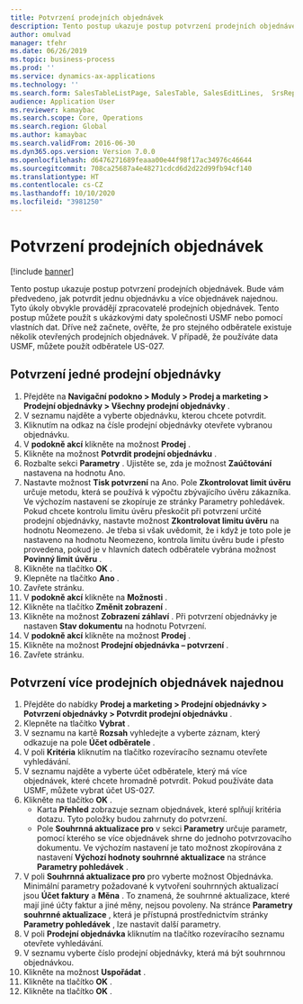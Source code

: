 ```yaml
---
title: Potvrzení prodejních objednávek
description: Tento postup ukazuje postup potvrzení prodejních objednávek.
author: omulvad
manager: tfehr
ms.date: 06/26/2019
ms.topic: business-process
ms.prod: ''
ms.service: dynamics-ax-applications
ms.technology: ''
ms.search.form: SalesTableListPage, SalesTable, SalesEditLines,  SrsReportViewerForm, CustConfirmJournal, SysQueryForm, SysQueryFieldLookUp, SysLookup, SalesParmIdLookup, SalesUnconfirmedOrdersPart
audience: Application User
ms.reviewer: kamaybac
ms.search.scope: Core, Operations
ms.search.region: Global
ms.author: kamaybac
ms.search.validFrom: 2016-06-30
ms.dyn365.ops.version: Version 7.0.0
ms.openlocfilehash: d6476271689feaaa00e44f98f17ac34976c46644
ms.sourcegitcommit: 708ca25687a4e48271cdcd6d2d22d99fb94cf140
ms.translationtype: HT
ms.contentlocale: cs-CZ
ms.lasthandoff: 10/10/2020
ms.locfileid: "3981250"
---
```

# <a name="confirm-sales-orders"></a>Potvrzení prodejních objednávek

[!include [banner](../../includes/banner.md)]

Tento postup ukazuje postup potvrzení prodejních objednávek. Bude vám předvedeno, jak potvrdit jednu objednávku a více objednávek najednou. Tyto úkoly obvykle provádějí zpracovatelé prodejních objednávek. Tento postup můžete použít s ukázkovými daty společnosti USMF nebo pomocí vlastních dat. Dříve než začnete, ověřte, že pro stejného odběratele existuje několik otevřených prodejních objednávek. V případě, že používáte data USMF, můžete použít odběratele US-027.


## <a name="confirm-a-single-sales-order"></a>Potvrzení jedné prodejní objednávky
1. Přejděte na **Navigační podokno > Moduly > Prodej a marketing > Prodejní objednávky > Všechny prodejní objednávky** .
2. V seznamu najděte a vyberte objednávku, kterou chcete potvrdit.
3. Kliknutím na odkaz na čísle prodejní objednávky otevřete vybranou objednávku.
4. V **podokně akcí** klikněte na možnost **Prodej** .
5. Klikněte na možnost **Potvrdit prodejní objednávku** .
6. Rozbalte sekci **Parametry** . Ujistěte se, zda je možnost **Zaúčtování** nastavena na hodnotu Ano.  
7. Nastavte možnost **Tisk potvrzení** na Ano. Pole **Zkontrolovat limit úvěru** určuje metodu, která se používá k výpočtu zbývajícího úvěru zákazníka. Ve výchozím nastavení se zkopíruje ze stránky Parametry pohledávek. Pokud chcete kontrolu limitu úvěru přeskočit při potvrzení určité prodejní objednávky, nastavte možnost **Zkontrolovat limitu úvěru** na hodnotu Neomezeno. Je třeba si však uvědomit, že i když je toto pole je nastaveno na hodnotu Neomezeno, kontrola limitu úvěru bude i přesto provedena, pokud je v hlavních datech odběratele vybrána možnost **Povinný limit úvěru** . 
8. Klikněte na tlačítko **OK** .
9. Klepněte na tlačítko **Ano** .
10. Zavřete stránku.
11. V **podokně akcí** klikněte na **Možnosti** .
12. Klikněte na tlačítko **Změnit zobrazení** .
13. Klikněte na možnost **Zobrazení záhlaví** . Při potvrzení objednávky je nastaven **Stav dokumentu** na hodnotu Potvrzení. 
14. V **podokně akcí** klikněte na možnost **Prodej** .
15. Klikněte na možnost **Prodejní objednávka – potvrzení** .
16. Zavřete stránku.

## <a name="confirm-multiple-sales-orders-at-once"></a>Potvrzení více prodejních objednávek najednou
1. Přejděte do nabídky **Prodej a marketing > Prodejní objednávky > Potvrzení objednávky > Potvrdit prodejní objednávku** .
2. Klepněte na tlačítko **Vybrat** .
3. V seznamu na kartě **Rozsah** vyhledejte a vyberte záznam, který odkazuje na pole **Účet odběratele** .
4. V poli **Kritéria** kliknutím na tlačítko rozevíracího seznamu otevřete vyhledávání.
5. V seznamu najděte a vyberte účet odběratele, který má více objednávek, které chcete hromadně potvrdit. Pokud používáte data USMF, můžete vybrat účet US-027.  
6. Klikněte na tlačítko **OK** .
    - Karta **Přehled** zobrazuje seznam objednávek, které splňují kritéria dotazu. Tyto položky budou zahrnuty do potvrzení.  
    - Pole **Souhrnná aktualizace pro** v sekci **Parametry** určuje parametr, pomocí kterého se více objednávek shrne do jednoho potvrzovacího dokumentu. Ve výchozím nastavení je tato možnost zkopírována z nastavení **Výchozí hodnoty souhrnné aktualizace** na stránce **Parametry pohledávek** .  
7. V poli **Souhrnná aktualizace pro** pro vyberte možnost Objednávka. Minimální parametry požadované k vytvoření souhrnných aktualizací jsou **Účet faktury** a **Měna** . To znamená, že souhrnné aktualizace, které mají jiné účty faktur a jiné měny, nejsou povoleny. Na stránce **Parametry souhrnné aktualizace** , která je přístupná prostřednictvím stránky **Parametry pohledávek** , lze nastavit další parametry. 
8. V poli **Prodejní objednávka** kliknutím na tlačítko rozevíracího seznamu otevřete vyhledávání.
9. V seznamu vyberte číslo prodejní objednávky, která má být souhrnnou objednávkou.
10. Klikněte na možnost **Uspořádat** .
11. Klikněte na tlačítko **OK** .
12. Klikněte na tlačítko **OK** .

